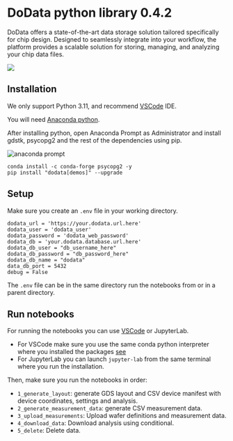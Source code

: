 # DoData python library 0.4.2

DoData offers a state-of-the-art data storage solution tailored specifically for chip design. Designed to seamlessly integrate into your workflow, the platform provides a scalable solution for storing, managing, and analyzing your chip data files.

![](https://i.imgur.com/ZwIWS08.png)

## Installation

We only support Python 3.11, and recommend [VSCode](https://code.visualstudio.com/) IDE.

You will need [Anaconda python](https://www.anaconda.com/download/).

After installing python, open Anaconda Prompt as Administrator and install gdstk, psycopg2 and the rest of the dependencies using pip.

![anaconda prompt](https://i.imgur.com/eKk2bbs.png)

```
conda install -c conda-forge psycopg2 -y
pip install "dodata[demos]" --upgrade
```

## Setup

Make sure you create an `.env` file in your working directory.

```
dodata_url = 'https://your.dodata.url.here'
dodata_user = 'dodata_user'
dodata_password = 'dodata_web_password'
dodata_db = 'your.dodata.database.url.here'
dodata_db_user = "db_username_here"
dodata_db_password = "db_password_here"
dodata_db_name = "dodata"
data_db_port = 5432
debug = False
```

The `.env` file can be in the same directory run the notebooks from or in a parent directory.

## Run notebooks

For running the notebooks you can use [VSCode](https://gdsfactory.github.io/gdsfactory/notebooks/_3_vscode.html) or JupyterLab.

- For VSCode make sure you use the same conda python interpreter where you installed the packages [see](https://gdsfactory.github.io/gdsfactory/notebooks/_3_vscode.html)
- For JupyterLab you can launch `jupyter-lab` from the same terminal where you run the installation.

Then, make sure you run the notebooks in order:

- `1_generate_layout`: generate GDS layout and CSV device manifest with device coordinates, settings and analysis.
- `2_generate_measurement_data`: generate CSV measurement data.
- `3_upload_measurements`: Upload wafer definitions and measurement data.
- `4_download_data`: Download analysis using conditional.
- `5_delete`: Delete data.
